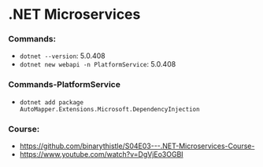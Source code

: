# .NET Microservices

### Commands:

* `dotnet --version`: 5.0.408
* `dotnet new webapi -n PlatformService`: 5.0.408

### Commands-PlatformService
* `dotnet add package AutoMapper.Extensions.Microsoft.DependencyInjection`



### Course:
* https://github.com/binarythistle/S04E03---.NET-Microservices-Course-
* https://www.youtube.com/watch?v=DgVjEo3OGBI